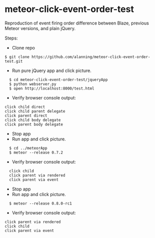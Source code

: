meteor-click-event-order-test
=============================

Reproduction of event firing order difference between Blaze, previous Meteor versions, and plain jQuery.

Steps:

* Clone repo
```
$ git clone https://github.com/alanning/meteor-click-event-order-test.git
```

* Run pure jQuery app and click picture.
```
  $ cd meteor-click-event-order-test/jqueryApp
  $ python webserver.py
  $ open http://localhost:8000/test.html
```
* Verify browser console output:
```
click child direct
click child parent delegate
click parent direct
click child body delegate
click parent body delegate
```
* Stop app
* Run app and click picture.
```
  $ cd ../meteorApp
  $ meteor --release 0.7.2
```
* Verify browser console output:
```
  click child
  click parent via rendered
  click parent via event
```
* Stop app
* Run app and click picture.
```
  $ meteor --release 0.8.0-rc1
```
* Verify browser console output:
```
click parent via rendered
click child
click parent via event 
```

